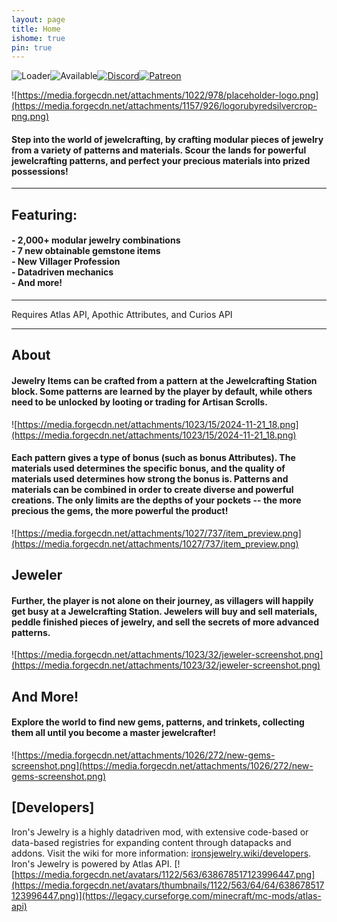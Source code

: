 ```yaml
---
layout: page
title: Home
ishome: true
pin: true
---
```

![Loader](https://img.shields.io/badge/Loader-NeoForge-ecebe6?labelColor=e15b6b&style=for-the-badge)![Available](https://img.shields.io/badge/Available-1.21%20%7C%201.21.1-ecebe6?labelColor=e15b6b&style=for-the-badge)[![Discord](https://img.shields.io/discord/1104430139275743293.svg?label=&logo=discord&logoColor=ffffff&color=7389D8&labelColor=6A7EC2&style=for-the-badge)](https://discord.gg/TRzEdrndM2)[![Patreon](https://shields.io/badge/-Patreon-f86754?style=for-the-badge&logo=patreon&logoColor=white)](https://www.patreon.com/Iron431)

![https://media.forgecdn.net/attachments/1022/978/placeholder-logo.png](https://media.forgecdn.net/attachments/1157/926/logorubyredsilvercrop-png.png)

#### Step into the world of jewelcrafting, by crafting modular pieces of jewelry from a variety of patterns and materials. Scour the lands for powerful jewelcrafting patterns, and perfect your precious materials into prized possessions!

***

## Featuring:

#### \- 2,000+ modular jewelry combinations<br>\- 7 new obtainable gemstone items<br>\- New Villager Profession<br>\- Datadriven mechanics<br>\- And more!

***

Requires Atlas API, Apothic Attributes, and Curios API

***

## About

#### Jewelry Items can be crafted from a pattern at the Jewelcrafting Station block. Some patterns are learned by the player by default, while others need to be unlocked by looting or trading for Artisan Scrolls.

![https://media.forgecdn.net/attachments/1023/15/2024-11-21_18.png](https://media.forgecdn.net/attachments/1023/15/2024-11-21_18.png)

#### Each pattern gives a type of bonus (such as bonus Attributes). The materials used determines the specific bonus, and the quality of materials used determines how strong the bonus is. Patterns and materials can be combined in order to create diverse and powerful creations. The only limits are the depths of your pockets -- the more precious the gems, the more powerful the product!

![https://media.forgecdn.net/attachments/1027/737/item_preview.png](https://media.forgecdn.net/attachments/1027/737/item_preview.png)

## Jeweler

#### Further, the player is not alone on their journey, as villagers will happily get busy at a Jewelcrafting Station. Jewelers will buy and sell materials, peddle finished pieces of jewelry, and sell the secrets of more advanced patterns.

![https://media.forgecdn.net/attachments/1023/32/jeweler-screenshot.png](https://media.forgecdn.net/attachments/1023/32/jeweler-screenshot.png)

## And More!

#### Explore the world to find new gems, patterns, and trinkets, collecting them all until you become a master jewelcrafter!

![https://media.forgecdn.net/attachments/1026/272/new-gems-screenshot.png](https://media.forgecdn.net/attachments/1026/272/new-gems-screenshot.png)

## \[Developers\]

Iron's Jewelry is a highly datadriven mod, with extensive code-based or data-based registries for expanding content through datapacks and addons. Visit the wiki for more information: [ironsjewelry.wiki/developers](https://ironsjewelry.wiki/developers). Iron's Jewelry is powered by Atlas API. [![https://media.forgecdn.net/avatars/1122/563/638678517123996447.png](https://media.forgecdn.net/avatars/thumbnails/1122/563/64/64/638678517123996447.png)](https://legacy.curseforge.com/minecraft/mc-mods/atlas-api)

